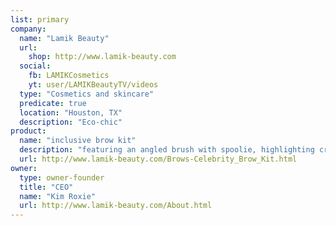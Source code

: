```yaml
---
list: primary
company:
  name: "Lamik Beauty"
  url:
    shop: http://www.lamik-beauty.com
  social:
    fb: LAMIKCosmetics
    yt: user/LAMIKBeautyTV/videos
  type: "Cosmetics and skincare"
  predicate: true
  location: "Houston, TX"
  description: "Eco-chic"
product:
  name: "inclusive brow kit"
  description: "featuring an angled brush with spoolie, highlighting creme, and brow powder"
  url: http://www.lamik-beauty.com/Brows-Celebrity_Brow_Kit.html
owner:
  type: owner-founder
  title: "CEO"
  name: "Kim Roxie"
  url: http://www.lamik-beauty.com/About.html
---
```

